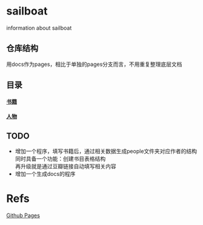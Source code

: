 # sailboat
information about sailboat
## 仓库结构
用docs作为pages，相比于单独的pages分支而言，不用重复整理底层文档
## 目录
#### [书籍](book/book.md)
#### [人物](/people/people.md)
## TODO 
- 增加一个程序，填写书籍后，通过相关数据生成people文件夹对应作者的结构  
	同时具备一个功能：创建书目表格结构  
	再升级就是通过豆瓣链接自动填写相关内容  
- 增加一个生成docs的程序
# Refs
[Github Pages](https://pages.github.com/)
